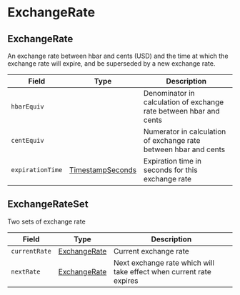 # ExchangeRate

## ExchangeRate

An exchange rate between hbar and cents (USD) and the time at which the exchange rate will expire, and be superseded by a new exchange rate.

| Field            | Type                                                                         | Description                                                        |
| ---------------- | ---------------------------------------------------------------------------- | ------------------------------------------------------------------ |
| `hbarEquiv`      |                                                                              | Denominator in calculation of exchange rate between hbar and cents |
| `centEquiv`      |                                                                              | Numerator in calculation of exchange rate between hbar and cents   |
| `expirationTime` | [TimestampSeconds](../cryptocurrency-accounts/timestamp.md#timestampseconds) | Expiration time in seconds for this exchange rate                  |

## ExchangeRateSet

Two sets of exchange rate

| Field         | Type                                         | Description                                                         |
| ------------- | -------------------------------------------- | ------------------------------------------------------------------- |
| `currentRate` | [ExchangeRate](exchangerate.md#exchangerate) | Current exchange rate                                               |
| `nextRate`    | [ExchangeRate](exchangerate.md#exchangerate) | Next exchange rate which will take effect when current rate expires |
